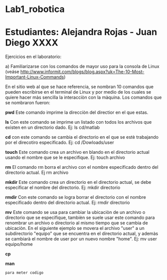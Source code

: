# Lab1_robotica
# Estudiantes: Alejandra Rojas - Juan Diego XXXX
Ejercicios en el laboratorio:

a)  Familiarizarse  con  los  comandos  de  mayor  uso  para  la  consola  de  Linux  (veáse http://www.informit.com/blogs/blog.aspx?uk=The-10-Most-Important-Linux-Commands)

En el sitio web al que se hace referencia, se nombran 10 comandos que pueden escribirse en el terminal de Linux y por medio de los cuales se quiere hacer màs sencilla la interacciòn con la màquina. Los comandos que se nombraron fueron:

**pwd**
Este comando imprime la direcciòn del directior en el que estas. 

**ls**
Con este comando se imprime un listado con todos los archivos que existen en un directorio dado. Ej: ls cd/matlab

**cd**
con este comando  se cambia el directorio en el que se estè trabajando por el direcotiro especificado. Ej: cd /Dowloads/user

**touch**
Este comando crea un archivo en blando en el directorio actual usando el nombre que se le especifique. Ej: touch archivo

**rm**
El comando rm borra el archivo con el nombre especificado dentro del directorio actual. Ej rm archivo

**mkdir**
Este comando crea un directorio en el directorio actual, se debe especificar el nombre del directorio. Ej: mkdir directorio

**rmdir**
Con este comando se logra borrar el directorio con el nombre especificado dentro del directorio actual. Ej: rmdir directorio

**mv** 
Este comando se usa para cambiar la ubicaciòn de un archivo o directorio que se especifique, tambièn se suele usar este comando para renombrar un archivo o directorio al mismo tiempo que se cambia de ubicaciòn. En el siguiente ejemplo se movera el archivo "user" a un subdirectorio "equipo" que se encuentra en el directorio actual, y ademàs se cambiarà el nombre de user por un nuevo nombre "home". Ej: mv user equipo/home

**cp**


**man**



```
para meter codigo
```
